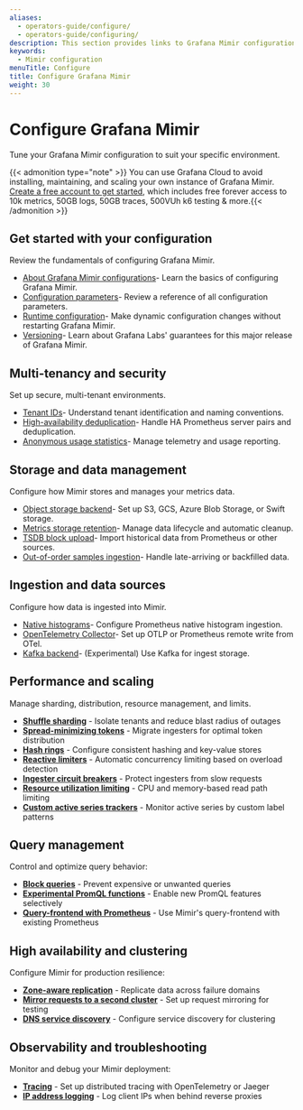 ```yaml
---
aliases:
  - operators-guide/configure/
  - operators-guide/configuring/
description: This section provides links to Grafana Mimir configuration topics.
keywords:
  - Mimir configuration
menuTitle: Configure
title: Configure Grafana Mimir
weight: 30
---
```


# Configure Grafana Mimir

Tune your Grafana Mimir configuration to suit your specific environment. 

{{< admonition type="note" >}}
You can use Grafana Cloud to avoid installing, maintaining, and scaling your own instance of Grafana Mimir. [Create a free account to get started](https://grafana.com/auth/sign-up/create-user?pg=docs-mimir-latest-configure), which includes free forever access to 10k metrics, 50GB logs, 50GB traces, 500VUh k6 testing & more.{{< /admonition >}}

## Get started with your configuration

Review the fundamentals of configuring Grafana Mimir.

- [About Grafana Mimir configurations](https://grafana.com/docs/mimir/<MIMIR_VERSION>/configure/about-configurations/)- Learn the basics of configuring Grafana Mimir.
- [Configuration parameters](https://grafana.com/docs/mimir/<MIMIR_VERSION>/configure/configuration-parameters/)- Review a reference of all configuration parameters.
- [Runtime configuration](https://grafana.com/docs/mimir/<MIMIR_VERSION>/configure/about-runtime-configuration/)- Make dynamic configuration changes without restarting Grafana Mimir.
- [Versioning](https://grafana.com/docs/mimir/<MIMIR_VERSION>/configure/about-versioning/)- Learn about Grafana Labs' guarantees for this major release of Grafana Mimir.

## Multi-tenancy and security

Set up secure, multi-tenant environments.

- [Tenant IDs](https://grafana.com/docs/mimir/<MIMIR_VERSION>/configure/about-tenant-ids/)- Understand tenant identification and naming conventions.
- [High-availability deduplication](https://grafana.com/docs/mimir/<MIMIR_VERSION>/configure/configure-high-availability-deduplication/)- Handle HA Prometheus server pairs and deduplication.
- [Anonymous usage statistics](https://grafana.com/docs/mimir/<MIMIR_VERSION>/configure/about-anonymous-usage-statistics-reporting/)- Manage telemetry and usage reporting.

## Storage and data management

Configure how Mimir stores and manages your metrics data.

- [Object storage backend](https://grafana.com/docs/mimir/<MIMIR_VERSION>/configure/configure-object-storage-backend/)- Set up S3, GCS, Azure Blob Storage, or Swift storage.
- [Metrics storage retention](https://grafana.com/docs/mimir/<MIMIR_VERSION>/configure/configure-metrics-storage-retention/)- Manage data lifecycle and automatic cleanup.
- [TSDB block upload](https://grafana.com/docs/mimir/<MIMIR_VERSION>/configure/configure-tsdb-block-upload/)- Import historical data from Prometheus or other sources.
- [Out-of-order samples ingestion](https://grafana.com/docs/mimir/<MIMIR_VERSION>/configure/configure-out-of-order-samples-ingestion/)- Handle late-arriving or backfilled data.

## Ingestion and data sources

Configure how data is ingested into Mimir.

- [Native histograms](https://grafana.com/docs/mimir/<MIMIR_VERSION>/configure/configure-native-histograms-ingestion/)- Configure Prometheus native histogram ingestion.
- [OpenTelemetry Collector](https://grafana.com/docs/mimir/<MIMIR_VERSION>/configure/configure-otel-collector/)- Set up OTLP or Prometheus remote write from OTel.
- [Kafka backend](https://grafana.com/docs/mimir/<MIMIR_VERSION>/configure/configure-kafka-backend/)- (Experimental) Use Kafka for ingest storage.

## Performance and scaling

Manage sharding, distribution, resource management, and limits.

- **[Shuffle sharding](https://grafana.com/docs/mimir/<MIMIR_VERSION>/configure/configure-shuffle-sharding/)** - Isolate tenants and reduce blast radius of outages
- **[Spread-minimizing tokens](https://grafana.com/docs/mimir/<MIMIR_VERSION>/configure/configure-spread-minimizing-tokens/)** - Migrate ingesters for optimal token distribution
- **[Hash rings](https://grafana.com/docs/mimir/<MIMIR_VERSION>/configure/configure-hash-rings/)** - Configure consistent hashing and key-value stores
- **[Reactive limiters](https://grafana.com/docs/mimir/<MIMIR_VERSION>/configure/about-reactive-limiters/)** - Automatic concurrency limiting based on overload detection
- **[Ingester circuit breakers](https://grafana.com/docs/mimir/<MIMIR_VERSION>/configure/about-ingester-circuit-breakers/)** - Protect ingesters from slow requests
- **[Resource utilization limiting](https://grafana.com/docs/mimir/<MIMIR_VERSION>/configure/configure-resource-utilization-based-ingester-read-path-limiting/)** - CPU and memory-based read path limiting
- **[Custom active series trackers](https://grafana.com/docs/mimir/<MIMIR_VERSION>/configure/configure-custom-trackers/)** - Monitor active series by custom label patterns

## Query management

Control and optimize query behavior:

- **[Block queries](https://grafana.com/docs/mimir/<MIMIR_VERSION>/configure/configure-blocked-queries/)** - Prevent expensive or unwanted queries
- **[Experimental PromQL functions](https://grafana.com/docs/mimir/<MIMIR_VERSION>/configure/configure-experimental-promql-functions/)** - Enable new PromQL features selectively
- **[Query-frontend with Prometheus](https://grafana.com/docs/mimir/<MIMIR_VERSION>/configure/configure-the-query-frontend-work-with-prometheus/)** - Use Mimir's query-frontend with existing Prometheus

## High availability and clustering

Configure Mimir for production resilience:

- **[Zone-aware replication](https://grafana.com/docs/mimir/<MIMIR_VERSION>/configure/configure-zone-aware-replication/)** - Replicate data across failure domains
- **[Mirror requests to a second cluster](https://grafana.com/docs/mimir/<MIMIR_VERSION>/configure/mirror-requests-to-a-second-cluster/)** - Set up request mirroring for testing
- **[DNS service discovery](https://grafana.com/docs/mimir/<MIMIR_VERSION>/configure/about-dns-service-discovery/)** - Configure service discovery for clustering

## Observability and troubleshooting

Monitor and debug your Mimir deployment:

- **[Tracing](https://grafana.com/docs/mimir/<MIMIR_VERSION>/configure/configure-tracing/)** - Set up distributed tracing with OpenTelemetry or Jaeger
- **[IP address logging](https://grafana.com/docs/mimir/<MIMIR_VERSION>/configure/about-ip-address-logging/)** - Log client IPs when behind reverse proxies
